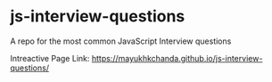 # js-interview-questions
A repo for the most common JavaScript Interview questions

Intreactive Page Link: https://mayukhkchanda.github.io/js-interview-questions/

